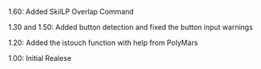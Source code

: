 1.60: Added SkilLP Overlap Command

1.30 and 1.50: Added button detection and fixed the button input warnings


1.20: Added the istouch function with help from PolyMars


1.00: Initial Realese
